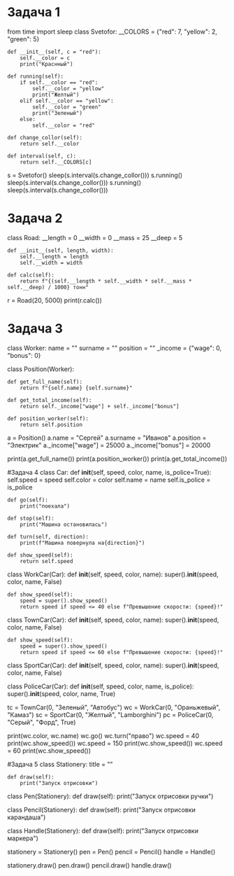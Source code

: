 # Задача 1
from time import sleep
class Svetofor:
    __COLORS = {"red": 7, "yellow": 2, "green": 5}

    def __init__(self, c = "red"):
        self.__color = c
        print("Краснный")

    def running(self):
        if self.__color == "red":
            self.__color = "yellow"
            print("Желтый")
        elif self.__color == "yellow":
            self.__color = "green"
            print("Зеленый")
        else:
            self.__color = "red"

    def change_collor(self):
        return self.__color

    def interval(self, c):
        return self.__COLORS[c]


s = Svetofor()
sleep(s.interval(s.change_collor()))
s.running()
sleep(s.interval(s.change_collor()))
s.running()
sleep(s.interval(s.change_collor()))

# Задача 2
class Road:
    __length = 0
    __width = 0
    __mass = 25
    __deep = 5

    def __init__(self, length, width):
        self.__length = length
        self.__width = width

    def calc(self):
        return f"{(self.__length * self.__width * self.__mass * self.__deep) / 1000} тонн"


r = Road(20, 5000)
print(r.calc())

# Задача 3
class Worker:
    name = ""
    surname = ""
    position = ""
    _income = {"wage": 0, "bonus": 0}


class Position(Worker):

    def get_full_name(self):
        return f"{self.name} {self.surname}"

    def get_total_income(self):
        return self._income["wage"] + self._income["bonus"]

    def position_worker(self):
        return self.position


a = Position()
a.name = "Сергей"
a.surname = "Иванов"
a.position = "Электрик"
a._income["wage"] = 25000
a._income["bonus"] = 20000

print(a.get_full_name())
print(a.position_worker())
print(a.get_total_income())

#Задача 4
class Car:
    def __init__(self, speed, color, name, is_police=True):
        self.speed = speed
        self.color = color
        self.name = name
        self.is_police = is_police

    def go(self):
        print("поехала")

    def stop(self):
        print("Машина остановилась")

    def turn(self, direction):
        print(f"Машина повернула на{direction}")

    def show_speed(self):
        return self.speed


class WorkCar(Car):
    def __init__(self, speed, color, name):
        super().__init__(speed, color, name, False)


    def show_speed(self):
        speed = super().show_speed()
        return speed if speed <= 40 else f"Превышение скорости: {speed}!"


class TownCar(Car):
    def __init__(self, speed, color, name):
        super().__init__(speed, color, name, False)

    def show_speed(self):
        speed = super().show_speed()
        return speed if speed <= 60 else f"Превышение скорости: {speed}!"


class SportCar(Car):
    def __init__(self, speed, color, name):
        super().__init__(speed, color, name, False)

class PoliceCar(Car):
    def __init__(self, speed, color, name, is_police):
        super().__init__(speed, color, name, True)


tc = TownCar(0, "Зеленый", "Автобус")
wc = WorkCar(0, "Ораньжевый", "Камаз")
sc = SportCar(0, "Желтый", "Lamborghini")
pc = PoliceCar(0, "Серый", "Форд", True)


print(wc.color, wc.name)
wc.go()
wc.turn("право")
wc.speed = 40
print(wc.show_speed())
wc.speed = 150
print(wc.show_speed())
wc.speed = 60
print(wc.show_speed())

#Задача 5
class Stationery:
    title = ""

    def draw(self):
        print("Запуск отрисовки")


class Pen(Stationery):
    def draw(self):
        print("Запуск отрисовки ручки")


class Pencil(Stationery):
    def draw(self):
        print("Запуск отрисовки карандаша")


class Handle(Stationery):
    def draw(self):
        print("Запуск отрисовки маркера")


stationery = Stationery()
pen = Pen()
pencil = Pencil()
handle = Handle()

stationery.draw()
pen.draw()
pencil.draw()
handle.draw()